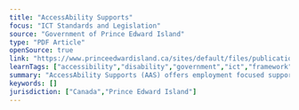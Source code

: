 ```yaml
---
title: "AccessAbility Supports"
focus: "ICT Standards and Legislation"
source: "Government of Prince Edward Island"
type: "PDF Article"
openSource: true
link: "https://www.princeedwardisland.ca/sites/default/files/publications/2.5_employment_and_vocational_supports.pdf"
learnTags: ["accessibility","disability","government","ict","framework","fairness","employment","canadianLandscape"]
summary: "AccessAbility Supports (AAS) offers employment focused supports to assist individuals experiencing disabilities in preparing for, obtaining and maintaining meaningful employment. "
keywords: []
jurisdiction: ["Canada","Prince Edward Island"]
---
```

